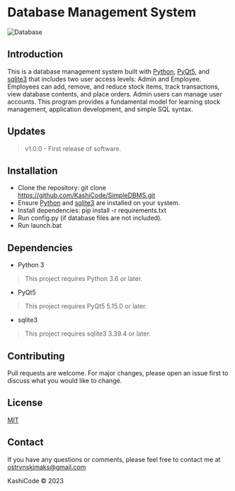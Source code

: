 # Database Management System
![Database](https://greencloudvps.com/greencloudvps/wp-content/uploads/2022/12/database-management-system-3-750x422.jpg)

## Introduction

This is a database management system built with [Python](https://www.python.org/), [PyQt5](https://pypi.org/project/PyQt5/), and [sqlite3](https://sqlite.org/index.html) that includes two user access levels: Admin and Employee. Employees can add, remove, and reduce stock items, track transactions, view database contents, and place orders. Admin users can manage user accounts. This program provides a fundamental model for learning stock management, application development, and simple SQL syntax.

## Updates
> v1.0.0 - First release of software. 

## Installation
- Clone the repository: git clone https://github.com/KashiCode/SimpleDBMS.git
- Ensure [Python](https://www.python.org/downloads/) and [sqlite3](https://www.sqlite.org/download.html) are installed on your system. 
- Install dependencies: pip install -r requirements.txt
- Run config.py (if database files are not included).
- Run launch.bat 


## Dependencies
- Python 3
> This project requires Python 3.6 or later.
- PyQt5
> This project requires PyQt5 5.15.0 or later.
- sqlite3
> This project requires sqlite3 3.39.4 or later. 

## Contributing
Pull requests are welcome. For major changes, please open an issue first to discuss what you would like to change.

## License
[MIT](https://opensource.org/licenses/MIT)

## Contact
If you have any questions or comments, please feel free to contact me at ostrynskimaks@gmail.com

KashiCode © 2023
